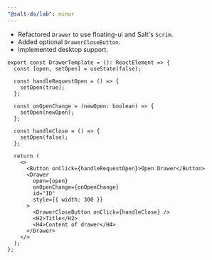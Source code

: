 ```yaml
---
"@salt-ds/lab": minor
---
```


- Refactored `Drawer` to use floating-ui and Salt's `Scrim`.
- Added optional `DrawerCloseButton`.
- Implemented desktop support.

```tsx
export const DrawerTemplate = (): ReactElement => {
  const [open, setOpen] = useState(false);

  const handleRequestOpen = () => {
    setOpen(true);
  };

  const onOpenChange = (newOpen: boolean) => {
    setOpen(newOpen);
  };

  const handleClose = () => {
    setOpen(false);
  };

  return (
    <>
      <Button onClick={handleRequestOpen}>Open Drawer</Button>
      <Drawer
        open={open}
        onOpenChange={onOpenChange}
        id="ID"
        style={{ width: 300 }}
      >
        <DrawerCloseButton onClick={handleClose} />
        <H2>Title</H2>
        <H4>Content of drawer</H4>
      </Drawer>
    </>
  );
};
```
